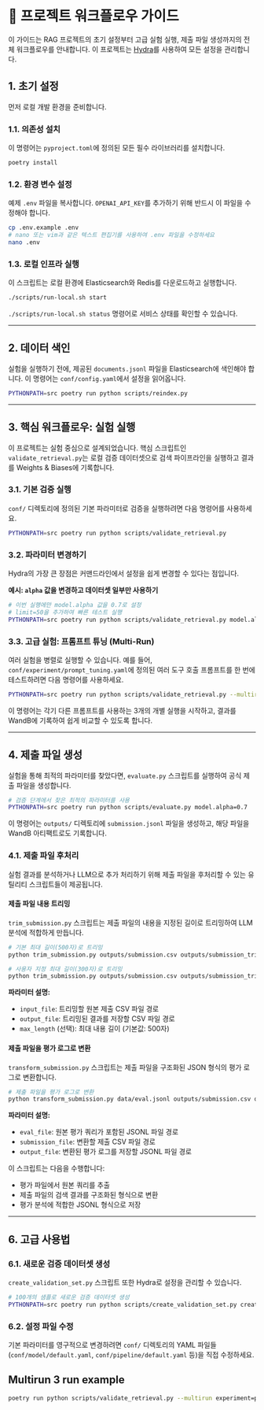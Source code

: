# **🚀 프로젝트 워크플로우 가이드**

이 가이드는 RAG 프로젝트의 초기 설정부터 고급 실험 실행, 제출 파일 생성까지의 전체 워크플로우를 안내합니다. 이 프로젝트는 [Hydra](https://hydra.cc/)를 사용하여 모든 설정을 관리합니다.

## **1. 초기 설정**

먼저 로컬 개발 환경을 준비합니다.

### **1.1. 의존성 설치**

이 명령어는 `pyproject.toml`에 정의된 모든 필수 라이브러리를 설치합니다.

```bash
poetry install
```

### **1.2. 환경 변수 설정**

예제 `.env` 파일을 복사합니다. `OPENAI_API_KEY`를 추가하기 위해 반드시 이 파일을 수정해야 합니다.

```bash
cp .env.example .env
# nano 또는 vim과 같은 텍스트 편집기를 사용하여 .env 파일을 수정하세요
nano .env
```

### **1.3. 로컬 인프라 실행**

이 스크립트는 로컬 환경에 Elasticsearch와 Redis를 다운로드하고 실행합니다.

```bash
./scripts/run-local.sh start
```

`./scripts/run-local.sh status` 명령어로 서비스 상태를 확인할 수 있습니다.

-----

## **2. 데이터 색인**

실험을 실행하기 전에, 제공된 `documents.jsonl` 파일을 Elasticsearch에 색인해야 합니다. 이 명령어는 `conf/config.yaml`에서 설정을 읽어옵니다.

```bash
PYTHONPATH=src poetry run python scripts/reindex.py
```

-----

## **3. 핵심 워크플로우: 실험 실행**

이 프로젝트는 실험 중심으로 설계되었습니다. 핵심 스크립트인 `validate_retrieval.py`는 로컬 검증 데이터셋으로 검색 파이프라인을 실행하고 결과를 Weights & Biases에 기록합니다.

### **3.1. 기본 검증 실행**

`conf/` 디렉토리에 정의된 기본 파라미터로 검증을 실행하려면 다음 명령어를 사용하세요.

```bash
PYTHONPATH=src poetry run python scripts/validate_retrieval.py
```

### **3.2. 파라미터 변경하기**

Hydra의 가장 큰 장점은 커맨드라인에서 설정을 쉽게 변경할 수 있다는 점입니다.

**예시: `alpha` 값을 변경하고 데이터셋 일부만 사용하기**

```bash
# 이번 실행에만 model.alpha 값을 0.7로 설정
# limit=50을 추가하여 빠른 테스트 실행
PYTHONPATH=src poetry run python scripts/validate_retrieval.py model.alpha=0.7 limit=50
```

### **3.3. 고급 실험: 프롬프트 튜닝 (Multi-Run)**

여러 실험을 병렬로 실행할 수 있습니다. 예를 들어, `conf/experiment/prompt_tuning.yaml`에 정의된 여러 도구 호출 프롬프트를 한 번에 테스트하려면 다음 명령어를 사용하세요.

```bash
PYTHONPATH=src poetry run python scripts/validate_retrieval.py --multirun experiment=prompt_tuning limit=50
```

이 명령어는 각기 다른 프롬프트를 사용하는 3개의 개별 실행을 시작하고, 결과를 WandB에 기록하여 쉽게 비교할 수 있도록 합니다.

-----

## **4. 제출 파일 생성**

실험을 통해 최적의 파라미터를 찾았다면, `evaluate.py` 스크립트를 실행하여 공식 제출 파일을 생성합니다.

```bash
# 검증 단계에서 찾은 최적의 파라미터를 사용
PYTHONPATH=src poetry run python scripts/evaluate.py model.alpha=0.7
```

이 명령어는 `outputs/` 디렉토리에 `submission.jsonl` 파일을 생성하고, 해당 파일을 WandB 아티팩트로도 기록합니다.

### **4.1. 제출 파일 후처리**

실험 결과를 분석하거나 LLM으로 추가 처리하기 위해 제출 파일을 후처리할 수 있는 유틸리티 스크립트들이 제공됩니다.

#### **제출 파일 내용 트리밍**

`trim_submission.py` 스크립트는 제출 파일의 내용을 지정된 길이로 트리밍하여 LLM 분석에 적합하게 만듭니다.

```bash
# 기본 최대 길이(500자)로 트리밍
python trim_submission.py outputs/submission.csv outputs/submission_trimmed.csv

# 사용자 지정 최대 길이(300자)로 트리밍
python trim_submission.py outputs/submission.csv outputs/submission_trimmed.csv 300
```

**파라미터 설명:**
- `input_file`: 트리밍할 원본 제출 CSV 파일 경로
- `output_file`: 트리밍된 결과를 저장할 CSV 파일 경로
- `max_length` (선택): 최대 내용 길이 (기본값: 500자)

#### **제출 파일을 평가 로그로 변환**

`transform_submission.py` 스크립트는 제출 파일을 구조화된 JSON 형식의 평가 로그로 변환합니다.

```bash
# 제출 파일을 평가 로그로 변환
python transform_submission.py data/eval.jsonl outputs/submission.csv outputs/evaluation_logs.jsonl
```

**파라미터 설명:**
- `eval_file`: 원본 평가 쿼리가 포함된 JSONL 파일 경로
- `submission_file`: 변환할 제출 CSV 파일 경로
- `output_file`: 변환된 평가 로그를 저장할 JSONL 파일 경로

이 스크립트는 다음을 수행합니다:
- 평가 파일에서 원본 쿼리를 추출
- 제출 파일의 검색 결과를 구조화된 형식으로 변환
- 평가 분석에 적합한 JSONL 형식으로 저장

-----

## **6. 고급 사용법**

### **6.1. 새로운 검증 데이터셋 생성**

`create_validation_set.py` 스크립트 또한 Hydra로 설정을 관리할 수 있습니다.

```bash
# 100개의 샘플로 새로운 검증 데이터셋 생성
PYTHONPATH=src poetry run python scripts/create_validation_set.py create_validation_set.sample_size=100
```

### **6.2. 설정 파일 수정**

기본 파라미터를 영구적으로 변경하려면 `conf/` 디렉토리의 YAML 파일들(`conf/model/default.yaml`, `conf/pipeline/default.yaml` 등)을 직접 수정하세요.

## Multirun 3 run example
```bash
poetry run python scripts/validate_retrieval.py --multirun experiment=prompt_tuning limit=50 prompts.tool_description='prompts/tool_desc_baseline.txt,prompts/tool_desc_balanced_v1.txt,prompts/tool_desc_recall_v1.txt'
```



